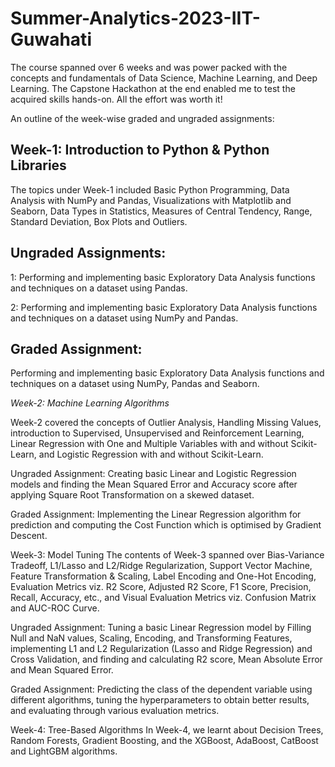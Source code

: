 # Summer-Analytics-2023-IIT-Guwahati
 The course spanned over 6 weeks and was power packed with the concepts and fundamentals of Data Science, Machine Learning, and Deep Learning. The Capstone Hackathon at 
 the end enabled me to test the acquired skills hands-on. All the effort was worth it!

An outline of the week-wise graded and ungraded assignments:

## Week-1: Introduction to Python & Python Libraries
The topics under Week-1 included Basic Python Programming, Data Analysis with NumPy and Pandas, Visualizations with Matplotlib and Seaborn, Data Types in Statistics, Measures of Central Tendency, Range, Standard Deviation, Box Plots and Outliers.

## Ungraded Assignments:
  1: Performing and implementing basic Exploratory Data Analysis functions and techniques on a dataset using Pandas.

  2: Performing and implementing basic Exploratory Data Analysis functions and techniques on a dataset using NumPy and Pandas.

## Graded Assignment:
Performing and implementing basic Exploratory Data Analysis functions and techniques on a dataset using NumPy, Pandas and Seaborn.


*Week-2: Machine Learning Algorithms*

Week-2 covered the concepts of Outlier Analysis, Handling Missing Values, introduction to Supervised, Unsupervised and Reinforcement Learning, Linear Regression with One and Multiple Variables with and without Scikit-Learn, and Logistic Regression with and without Scikit-Learn.

Ungraded Assignment:
Creating basic Linear and Logistic Regression models and finding the Mean Squared Error and Accuracy score after applying Square Root Transformation on a skewed dataset.

Graded Assignment:
Implementing the Linear Regression algorithm for prediction and computing the Cost Function which is optimised by Gradient Descent.


Week-3: Model Tuning
The contents of Week-3 spanned over Bias-Variance Tradeoff, L1/Lasso and L2/Ridge Regularization, Support Vector Machine, Feature Transformation & Scaling, Label Encoding and One-Hot Encoding, Evaluation Metrics viz. R2 Score, Adjusted R2 Score, F1 Score, Precision, Recall, Accuracy, etc., and Visual Evaluation Metrics viz. Confusion Matrix and AUC-ROC Curve.

Ungraded Assignment:
Tuning a basic Linear Regression model by Filling Null and NaN values, Scaling, Encoding, and Transforming Features, implementing L1 and L2 Regularization (Lasso and Ridge Regression) and Cross Validation, and finding and calculating R2 score, Mean Absolute Error and Mean Squared Error.

Graded Assignment:
Predicting the class of the dependent variable using different algorithms, tuning the hyperparameters to obtain better results, and evaluating through various evaluation metrics.


Week-4: Tree-Based Algorithms
In Week-4, we learnt about Decision Trees, Random Forests, Gradient Boosting, and the XGBoost, AdaBoost, CatBoost and LightGBM algorithms.

